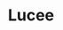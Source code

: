 ---
facebook: https://facebook.com/luceeserver
git: https://github.com/lucee
logohandle: lucee
sort: lucee
title: Lucee
twitter: https://x.com/lucee_server
website: https://lucee.org/
youtube: https://youtube.com/channel/UCdsCTvG8-gKUu4zA309EZYA
---